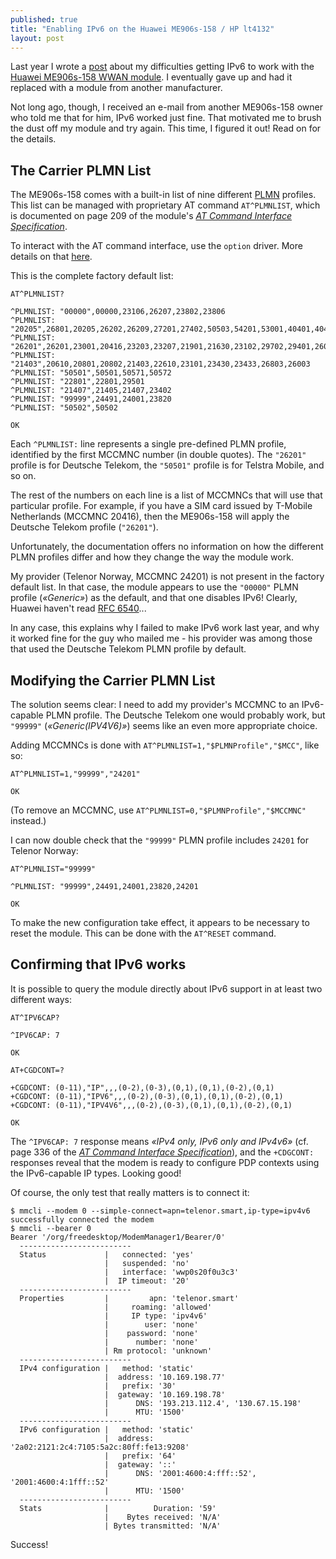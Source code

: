 ```yaml
---
published: true
title: "Enabling IPv6 on the Huawei ME906s-158 / HP lt4132"
layout: post
---
```


Last year I wrote a [post](/2017/07/31/huawei-me906s-hp-lt4132-linux-ipv6.html)
about my difficulties getting IPv6 to work with the [Huawei ME906s-158 WWAN
module](http://consumer.huawei.com/solutions/m2m-solutions/en/products/tech-specs/me906s-158-en.htm).
I eventually gave up and had it replaced with a module from another
manufacturer.

Not long ago, though, I received an e-mail from another ME906s-158 owner who
told me that for him, IPv6 worked just fine. That motivated me to brush the
dust off my module and try again. This time, I figured it out! Read on for the
details.

## The Carrier PLMN List

The ME906s-158 comes with a built-in list of nine different
[PLMN](https://en.wikipedia.org/wiki/Public_land_mobile_network) profiles. This
list can be managed with proprietary AT command `AT^PLMNLIST`, which is
documented on page 209 of the module's [*AT Command Interface
Specification*](http://download-c.huawei.com/download/downloadCenter?downloadId=51047&version=120450&siteCode=).

To interact with the AT command interface, use the `option` driver. More
details on that
[here](/2017/07/31/huawei-me906s-hp-lt4132-linux-ipv6.html#lack-of-ipv6-support).

This is the complete factory default list:

```
AT^PLMNLIST?

^PLMNLIST: "00000",00000,23106,26207,23802,23806
^PLMNLIST: "20205",26801,20205,26202,26209,27201,27402,50503,54201,53001,40401,40405,40411,40413,40415,40420,40427,40430,40443,40446,40460,40484,40486,40488,40566,40567,405750,405751,405752,405753,405754,405755,405756,20404,20601,20810,21401,21670,22210,22601,23003,23415,24405,24802,27602,27801,28001,28602,28802,29340,42702,60202,62002,63001,63902,64004,64304,65101,65501,90128,23201,28401,64710,46601,42602,22005,41302,29403,50213,50219,21910,25001,27077,52505,23801,40004,42403,46692,52503,73001,24602,24705
^PLMNLIST: "26201",26201,23001,20416,23203,23207,21901,21630,23102,29702,29401,26002,20201,23431,23432
^PLMNLIST: "21403",20610,20801,20802,21403,22610,23101,23430,23433,26803,26003
^PLMNLIST: "50501",50501,50571,50572
^PLMNLIST: "22801",22801,29501
^PLMNLIST: "21407",21405,21407,23402
^PLMNLIST: "99999",24491,24001,23820
^PLMNLIST: "50502",50502 

OK
```

Each `^PLMNLIST:` line represents a single pre-defined PLMN profile, identified
by the first MCCMNC number (in double quotes). The `"26201"` profile is for
Deutsche Telekom, the `"50501"` profile is for Telstra Mobile, and so on.

The rest of the numbers on each line is a list of MCCMNCs that will use that
particular profile. For example, if you have a SIM card issued by T-Mobile
Netherlands (MCCMNC 20416), then the ME906s-158 will apply the Deutsche Telekom
profile (`"26201"`).

Unfortunately, the documentation offers no information on how the different
PLMN profiles differ and how they change the way the module work.

My provider (Telenor Norway, MCCMNC 24201) is not present in the factory
default list. In that case, the module appears to use the `"00000"` PLMN
profile (*«Generic»*) as the default, and that one disables IPv6! Clearly,
Huawei haven't read [RFC 6540](https://tools.ietf.org/html/rfc6540)...

In any case, this explains why I failed to make IPv6 work last year, and why it
worked fine for the guy who mailed me - his provider was among those that used
the Deutsche Telekom PLMN profile by default.

## Modifying the Carrier PLMN List

The solution seems clear: I need to add my provider's MCCMNC to an IPv6-capable
PLMN profile. The Deutsche Telekom one would probably work, but `"99999"`
(*«Generic(IPV4V6)»*) seems like an even more appropriate choice.

Adding MCCMNCs is done with `AT^PLMNLIST=1,"$PLMNProfile","$MCC"`, like so:

```
AT^PLMNLIST=1,"99999","24201"

OK
```

(To remove an MCCMNC, use `AT^PLMNLIST=0,"$PLMNProfile","$MCCMNC"` instead.)

I can now double check that the `"99999"` PLMN profile includes `24201` for
Telenor Norway:

```
AT^PLMNLIST="99999"

^PLMNLIST: "99999",24491,24001,23820,24201

OK
```

To make the new configuration take effect, it appears to be necessary to reset
the module. This can be done with the `AT^RESET` command.

## Confirming that IPv6 works

It is possible to query the module directly about IPv6 support in at least two
different ways:

```
AT^IPV6CAP?

^IPV6CAP: 7

OK

AT+CGDCONT=?

+CGDCONT: (0-11),"IP",,,(0-2),(0-3),(0,1),(0,1),(0-2),(0,1)
+CGDCONT: (0-11),"IPV6",,,(0-2),(0-3),(0,1),(0,1),(0-2),(0,1)
+CGDCONT: (0-11),"IPV4V6",,,(0-2),(0-3),(0,1),(0,1),(0-2),(0,1)

OK
```

The `^IPV6CAP: 7` response means *«IPv4 only, IPv6 only and IPv4v6»* (cf. page
336 of the [*AT Command Interface
Specification*](http://download-c.huawei.com/download/downloadCenter?downloadId=51047&version=120450&siteCode=)),
and the `+CDGCONT:` responses reveal that the modem is ready to configure PDP
contexts using the IPv6-capable IP types. Looking good!

Of course, the only test that really matters is to connect it:

```
$ mmcli --modem 0 --simple-connect=apn=telenor.smart,ip-type=ipv4v6
successfully connected the modem
$ mmcli --bearer 0                                                                                            
Bearer '/org/freedesktop/ModemManager1/Bearer/0'
  -------------------------
  Status             |   connected: 'yes'
                     |   suspended: 'no'
                     |   interface: 'wwp0s20f0u3c3'
                     |  IP timeout: '20'
  -------------------------
  Properties         |         apn: 'telenor.smart'
                     |     roaming: 'allowed'
                     |     IP type: 'ipv4v6'
                     |        user: 'none'
                     |    password: 'none'
                     |      number: 'none'
                     | Rm protocol: 'unknown'
  -------------------------
  IPv4 configuration |   method: 'static'
                     |  address: '10.169.198.77'
                     |   prefix: '30'
                     |  gateway: '10.169.198.78'
                     |      DNS: '193.213.112.4', '130.67.15.198'
                     |      MTU: '1500'
  -------------------------
  IPv6 configuration |   method: 'static'
                     |  address: '2a02:2121:2c4:7105:5a2c:80ff:fe13:9208'
                     |   prefix: '64'
                     |  gateway: '::'
                     |      DNS: '2001:4600:4:fff::52', '2001:4600:4:1fff::52'
                     |      MTU: '1500'
  -------------------------
  Stats              |          Duration: '59'
                     |    Bytes received: 'N/A'
                     | Bytes transmitted: 'N/A'
```

Success!
